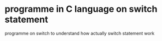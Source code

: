# programme in C language on switch statement
 programme on switch to understand how actually switch statement work
